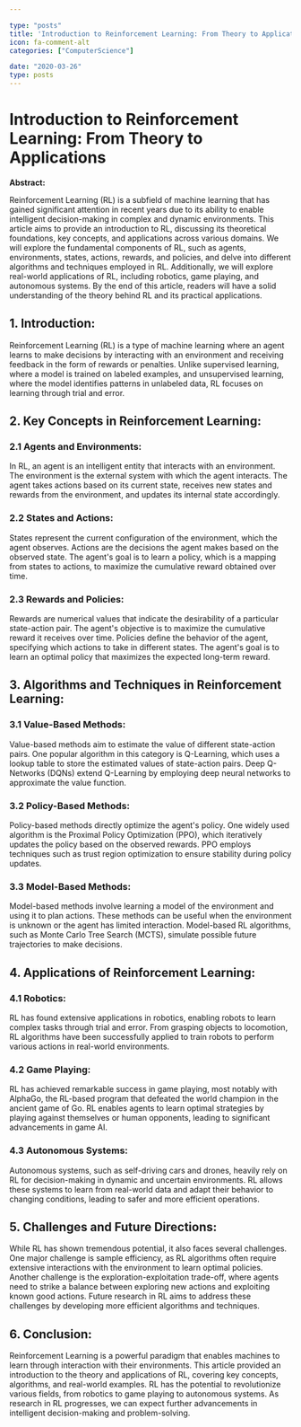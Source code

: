 ```yaml
---

type: "posts"
title: 'Introduction to Reinforcement Learning: From Theory to Applications'
icon: fa-comment-alt
categories: ["ComputerScience"]

date: "2020-03-26"
type: posts
---
```





# Introduction to Reinforcement Learning: From Theory to Applications

**Abstract:**

Reinforcement Learning (RL) is a subfield of machine learning that has gained significant attention in recent years due to its ability to enable intelligent decision-making in complex and dynamic environments. This article aims to provide an introduction to RL, discussing its theoretical foundations, key concepts, and applications across various domains. We will explore the fundamental components of RL, such as agents, environments, states, actions, rewards, and policies, and delve into different algorithms and techniques employed in RL. Additionally, we will explore real-world applications of RL, including robotics, game playing, and autonomous systems. By the end of this article, readers will have a solid understanding of the theory behind RL and its practical applications.

## 1. Introduction:

Reinforcement Learning (RL) is a type of machine learning where an agent learns to make decisions by interacting with an environment and receiving feedback in the form of rewards or penalties. Unlike supervised learning, where a model is trained on labeled examples, and unsupervised learning, where the model identifies patterns in unlabeled data, RL focuses on learning through trial and error.

## 2. Key Concepts in Reinforcement Learning:

### 2.1 Agents and Environments:

In RL, an agent is an intelligent entity that interacts with an environment. The environment is the external system with which the agent interacts. The agent takes actions based on its current state, receives new states and rewards from the environment, and updates its internal state accordingly.

### 2.2 States and Actions:

States represent the current configuration of the environment, which the agent observes. Actions are the decisions the agent makes based on the observed state. The agent's goal is to learn a policy, which is a mapping from states to actions, to maximize the cumulative reward obtained over time.

### 2.3 Rewards and Policies:

Rewards are numerical values that indicate the desirability of a particular state-action pair. The agent's objective is to maximize the cumulative reward it receives over time. Policies define the behavior of the agent, specifying which actions to take in different states. The agent's goal is to learn an optimal policy that maximizes the expected long-term reward.

## 3. Algorithms and Techniques in Reinforcement Learning:

### 3.1 Value-Based Methods:

Value-based methods aim to estimate the value of different state-action pairs. One popular algorithm in this category is Q-Learning, which uses a lookup table to store the estimated values of state-action pairs. Deep Q-Networks (DQNs) extend Q-Learning by employing deep neural networks to approximate the value function.

### 3.2 Policy-Based Methods:

Policy-based methods directly optimize the agent's policy. One widely used algorithm is the Proximal Policy Optimization (PPO), which iteratively updates the policy based on the observed rewards. PPO employs techniques such as trust region optimization to ensure stability during policy updates.

### 3.3 Model-Based Methods:

Model-based methods involve learning a model of the environment and using it to plan actions. These methods can be useful when the environment is unknown or the agent has limited interaction. Model-based RL algorithms, such as Monte Carlo Tree Search (MCTS), simulate possible future trajectories to make decisions.

## 4. Applications of Reinforcement Learning:

### 4.1 Robotics:

RL has found extensive applications in robotics, enabling robots to learn complex tasks through trial and error. From grasping objects to locomotion, RL algorithms have been successfully applied to train robots to perform various actions in real-world environments.

### 4.2 Game Playing:

RL has achieved remarkable success in game playing, most notably with AlphaGo, the RL-based program that defeated the world champion in the ancient game of Go. RL enables agents to learn optimal strategies by playing against themselves or human opponents, leading to significant advancements in game AI.

### 4.3 Autonomous Systems:

Autonomous systems, such as self-driving cars and drones, heavily rely on RL for decision-making in dynamic and uncertain environments. RL allows these systems to learn from real-world data and adapt their behavior to changing conditions, leading to safer and more efficient operations.

## 5. Challenges and Future Directions:

While RL has shown tremendous potential, it also faces several challenges. One major challenge is sample efficiency, as RL algorithms often require extensive interactions with the environment to learn optimal policies. Another challenge is the exploration-exploitation trade-off, where agents need to strike a balance between exploring new actions and exploiting known good actions. Future research in RL aims to address these challenges by developing more efficient algorithms and techniques.

## 6. Conclusion:

Reinforcement Learning is a powerful paradigm that enables machines to learn through interaction with their environments. This article provided an introduction to the theory and applications of RL, covering key concepts, algorithms, and real-world examples. RL has the potential to revolutionize various fields, from robotics to game playing to autonomous systems. As research in RL progresses, we can expect further advancements in intelligent decision-making and problem-solving.